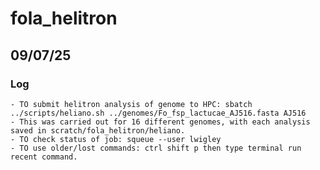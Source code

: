 # fola_helitron
## 09/07/25
### Log
    - TO submit helitron analysis of genome to HPC: sbatch ../scripts/heliano.sh ../genomes/Fo_fsp_lactucae_AJ516.fasta AJ516
    - This was carried out for 16 different genomes, with each analysis saved in scratch/fola_helitron/heliano. 
    - TO check status of job: squeue --user lwigley
    - TO use older/lost commands: ctrl shift p then type terminal run recent command.